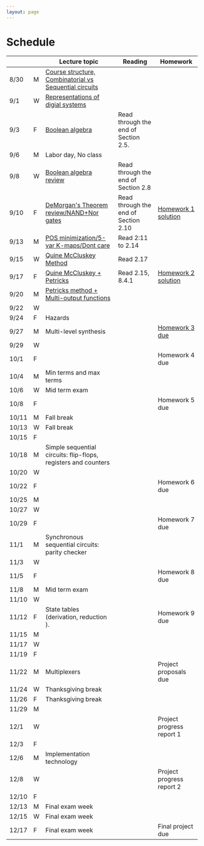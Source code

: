 ```yaml
---
layout: page
---
```

# Schedule

|       |   | Lecture topic                                                                                                                    | Reading                               | Homework                                                         |
| ----- | - | --------------------------------------------------------------                                                                   | ------------------------------------- | -------------------------                                        |
| 8/30  | M | [Course structure, Combinatorial vs Sequential circuits]({{site.baseurl}}/slides/2021-08-29-what-to-expect-from-the-course.html) |                                       |                                                                  |
| 9/1   | W | [Representations of digial systems]({{site.baseurl}}/slides/2021-09-01-boolean-algebra.html)                                     |                                       |                                                                  |
| 9/3   | F | [Boolean algebra]({{site.baseurl}}/slides/2021-09-03-boolean-algebra.html)                                                       | Read through the end of Section 2.5.  |                                                                  |
| 9/6   | M | Labor day, No class                                                                                                              |                                       |                                                                  |
| 9/8   | W | [Boolean algebra review]({{site.baseurl}}/slides/2021-09-08-designing-circuits.html)                                             | Read through the end of Section 2.8   |                                                                  |
| 9/10  | F | [DeMorgan's Theorem review/NAND+Nor gates]({{site.baseurl}}/slides/2021-09-10-designing-circuits.html)                           | Read through the end of Section 2.10  | [Homework 1 solution]({{site.baseurl}}/homeworks/hw1/hw1sol.pdf) |
| 9/13  | M | [POS minimization/5-var K-maps/Dont care]({{site.baseurl}}/slides/2021-09-13-five-var-dont-care.html)                            | Read 2:11 to 2.14                     |                                                                  |
| 9/15  | W | [Quine McCluskey Method]({{site.baseurl}}/slides/2021-09-15-quine-mccluskey.html)                                                | Read 2.17                             |                                                                  |
| 9/17  | F | [Quine McCluskey + Petricks]({{site.baseurl}}/slides/2021-09-17-quine-mccluskey-petricks.html)                                   | Read 2.15, 8.4.1                      | [Homework 2 solution]({{site.baseurl}}/homeworks/hw2/hw2sol.pdf) |
| 9/20  | M | [Petricks method + Multi-output functions]({{site.baseurl}}/slides/2021-09-20-petricks-hw-review.html)                           |                                       |                                                                  |
| 9/22  | W |                                                                                                                                  |                                       |                                                                  |
| 9/24  | F | Hazards                                                                                                                          |                                       |                                                                  |
| 9/27  | M | Multi-level synthesis                                                                                                            |                                       | [Homework 3 due]({{site.baseurl}}/homeworks/hw3/hw3.pdf)         |
| 9/29  | W |                                                                                                                                  |                                       |                                                                  |
| 10/1  | F |                                                                                                                                  |                                       | Homework 4 due                                                   |
| 10/4  | M | Min terms and max terms                                                                                                          |                                       |                                                                  |
| 10/6  | W | Mid term exam                                                                                                                    |                                       |                                                                  |
| 10/8  | F |                                                                                                                                  |                                       | Homework 5 due                                                   |
| 10/11 | M | Fall break                                                                                                                       |                                       |                                                                  |
| 10/13 | W | Fall break                                                                                                                       |                                       |                                                                  |
| 10/15 | F |                                                                                                                                  |                                       |                                                                  |
| 10/18 | M | Simple sequential circuits: flip-flops, registers and counters                                                                   |                                       |                                                                  |
| 10/20 | W |                                                                                                                                  |                                       |                                                                  |
| 10/22 | F |                                                                                                                                  |                                       | Homework 6 due                                                   |
| 10/25 | M |                                                                                                                                  |                                       |                                                                  |
| 10/27 | W |                                                                                                                                  |                                       |                                                                  |
| 10/29 | F |                                                                                                                                  |                                       | Homework 7 due                                                   |
| 11/1  | M | Synchronous sequential circuits: parity checker                                                                                  |                                       |                                                                  |
| 11/3  | W |                                                                                                                                  |                                       |                                                                  |
| 11/5  | F |                                                                                                                                  |                                       | Homework 8 due                                                   |
| 11/8  | M | Mid term exam                                                                                                                    |                                       |                                                                  |
| 11/10 | W |                                                                                                                                  |                                       |                                                                  |
| 11/12 | F | State tables (derivation, reduction ).                                                                                           |                                       | Homework 9 due                                                   |
| 11/15 | M |                                                                                                                                  |                                       |                                                                  |
| 11/17 | W |                                                                                                                                  |                                       |                                                                  |
| 11/19 | F |                                                                                                                                  |                                       |                                                                  |
| 11/22 | M | Multiplexers                                                                                                                     |                                       | Project proposals due                                            |
| 11/24 | W | Thanksgiving break                                                                                                               |                                       |                                                                  |
| 11/26 | F | Thanksgiving break                                                                                                               |                                       |                                                                  |
| 11/29 | M |                                                                                                                                  |                                       |                                                                  |
| 12/1  | W |                                                                                                                                  |                                       | Project progress report 1                                        |
| 12/3  | F |                                                                                                                                  |                                       |                                                                  |
| 12/6  | M | Implementation technology                                                                                                        |                                       |                                                                  |
| 12/8  | W |                                                                                                                                  |                                       | Project progress report 2                                        |
| 12/10 | F |                                                                                                                                  |                                       |                                                                  |
| 12/13 | M | Final exam week                                                                                                                  |                                       |                                                                  |
| 12/15 | W | Final exam week                                                                                                                  |                                       |                                                                  |
| 12/17 | F | Final exam week                                                                                                                  |                                       | Final project due                                                |
